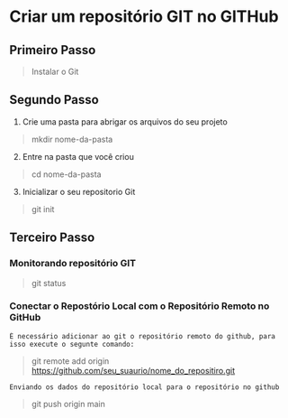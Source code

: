 # Criar um repositório GIT no GITHub

## Primeiro Passo 
> Instalar o Git

## Segundo Passo
1. Crie uma pasta para abrigar os arquivos do seu projeto

> mkdir nome-da-pasta

2. Entre na pasta que você criou

> cd nome-da-pasta

3. Inicializar o seu repositorio Git

> git init

## Terceiro Passo

### Monitorando repositório GIT

> git status

### Conectar o Repostório Local com o Repositório Remoto no GitHub

```
É necessário adicionar ao git o repositório remoto do github, para isso execute o segunte comando:
```

> git remote add origin https://github.com/seu_suaurio/nome_do_repositiro.git


```
Enviando os dados do repositório local para o repositório no github
```

> git push origin main 